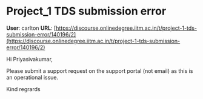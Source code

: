 # Project_1 TDS submission error

**User**: carlton
**URL**: [https://discourse.onlinedegree.iitm.ac.in/t/project-1-tds-submission-error/140196/2](https://discourse.onlinedegree.iitm.ac.in/t/project-1-tds-submission-error/140196/2)

Hi Priyasivakumar,

Please submit a support request on the support portal (not email) as this is an operational issue.

Kind regrards
